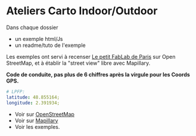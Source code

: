 # Ateliers Carto Indoor/Outdoor

Dans chaque dossier
 * un exemple html/Js
 * un readme/tuto de l'exemple

Les exemples ont servi à recenser [Le petit FabLab de Paris](http://lepetitfablabdeparis.fr/) sur Open StreetMap, et à établir la "street view" libre avec Mapillary.

**Code de conduite, pas plus de 6 chiffres après la virgule pour les Coords GPS.**

```yaml
# LPFP:
latitude: 48.855164;
longitude: 2.391934;
```

* Voir sur [OpenStreetMap](https://www.openstreetmap.org/node/4352430942)
* Voir sur [Mapillary](http://mapillary.com/map/im/wOKiY2ym8_mAUbFdhU97PQ)
* Voir les exemples.
